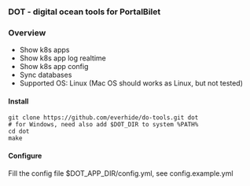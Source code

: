 ### DOT - digital ocean tools for **PortalBilet**

### Overview
- Show k8s apps
- Show k8s app log realtime
- Show k8s app config
- Sync databases
- Supported OS: Linux (Mac OS should works as Linux, but not tested)


#### Install 
```
git clone https://github.com/everhide/do-tools.git dot
# for Windows, need also add $DOT_DIR to system %PATH% 
cd dot
make
```

#### Configure
Fill the config file $DOT_APP_DIR/config.yml, see config.example.yml
